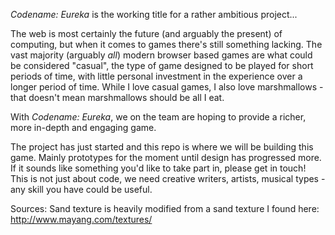 *Codename: Eureka* is the working title for a rather ambitious project...

The web is most certainly the future (and arguably the present) of computing, but when it comes to games there's still something lacking.
The vast majority (arguably _all_) modern browser based games are what could be considered "casual", the type of game designed to be played for short periods of time, with little personal investment in the experience over a longer period of time.
While I love casual games, I also love marshmallows - that doesn't mean marshmallows should be all I eat.

With *Codename: Eureka*, we on the team are hoping to provide a richer, more in-depth and engaging game.

The project has just started and this repo is where we will be building this game. Mainly prototypes for the moment until design has progressed more.
If it sounds like something you'd like to take part in, please get in touch! 
This is not just about code, we need creative writers, artists, musical types - any skill you have could be useful.

Sources:
Sand texture is heavily modified from a sand texture I found here: http://www.mayang.com/textures/